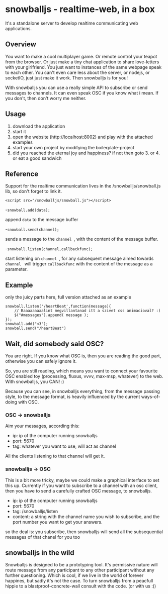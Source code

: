 # snowballjs - realtime-web, in a box #

It's a standalone server to develop realtime communicating web applications.

## Overview ##

You want to make a cool multiplayer game. Or remote control your teapot from the browser. Or just make a tiny chat application to share love-letters with your girlfriend. You just want to instances of the same webpage speak to each other. You can't even care less about the server, or nodejs, or socketIO, just just make it work. Then snowballjs is for you!

With snowballjs you can use a really simple API to subscribe or send messages to channels. It can even speak OSC if you know what i mean. If you don't, then don't worry me neither.

## Usage ##

1. download the application
2. start it
3. open the website (http://localhost:8002) and play with the attached examples
4. start your own project by modifying the boilerplate-project
5. did you reached the eternal joy and happiness? if not then goto 3. or 4. or eat a good sandwich


## Reference ##

Support for the realtime communication lives in the /snowballjs/snowball.js lib, so don't forget to link it.

	<script src="/snowballjs/snowball.js"></script>

-`snowball.add(data);`

 append `data` to the message buffer

-`snowball.send(channel);`

 sends a message to the `channel `, with the content of the message buffer.

-`snowball.listen(channel,callbackfunc);`

 start listening on `channel `, for any subsequent message aimed towards `channel ` will trigger `callbackfunc` with the content of the message as a parameter.

## Example ##

only the juicy parts here, full version attached as an example

	snowball.listen('/heartBeat',function(message){
		// Baaaaaaaaalint megvillantanad itt a szivet css animacioval? :)
		$("#messages").append( message );
	});
	snowball.add("<3");
	snowball.send("/heartBeat")

## Wait, did somebody said OSC? ##

You are right. If you know what OSC is, then you are reading the good part, otherwise you can safely ignore it.

So, you are still reading, which means you want to connect your favourite OSC enabled toy (processing, fluxus, vvvv, max-msp, whatever) to the web. With snowballjs, you CAN! :)

Because you can see, in snowballjs everything, from the message passing style, to the message format, is heavily influenced by the current ways-of-doing with OSC.

### OSC -> snowballjs ###

Aim your messages, according this:
- ip: ip of the computer running snowballjs
- port: 5670
- tag: whatever you want to use, will act as channel

All the clients listening to that channel will get it.

### snowballjs -> OSC ###

This is a bit more tricky, maybe we could make a graphical interface to set this up.
Currently if you want to subscribe to a channel with an osc client, then you have to send a carefully crafted OSC message, to
snowballjs. 
- ip: ip of the computer running snowballjs
- port: 5670
- tag: /snowballjs/listen
- content: a string with the channel name you wish to subscribe, and the port number you want to get your answers.

so the deal is: you subscribe, then snowballjs will send all the subsequential messages of that chanel for you too

## snowballjs in the wild ##

Snowballjs is designed to be a prototyping tool. It's permissive nature will route message from any participant to any other participant without any further questioning. Which is cool, if we live in the world of forever happines, but sadly it's not the case. To turn snowballjs from a peacfull hippie to a blastproof-concrete-wall consult with the code. (or with us :)) 